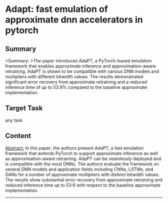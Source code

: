 # Adapt: fast emulation of approximate dnn accelerators in pytorch

## Summary

<Summary: >The paper introduces AdaPT, a PyTorch-based emulation framework that enables approximate inference and approximation-aware retraining. AdaPT is shown to be compatible with various DNN models and multipliers with different bitwidth values. The results demonstrated significant error recovery from approximate retraining and a reduced inference time of up to 53.9% compared to the baseline approximate implementation.


## Target Task

any task

## Content

<Abstract:> In this paper, the authors present AdaPT, a fast emulation framework that extends PyTorch to support approximate inference as well as approximation-aware retraining. AdaPT can be seamlessly deployed and is compatible with the most DNNs. The authors evaluate the framework on several DNN models and application fields including CNNs, LSTMs, and GANs for a number of approximate multipliers with distinct bitwidth values. The results show substantial error recovery from approximate retraining and reduced inference time up to 53:9 with respect to the baseline approximate implementation.



---

